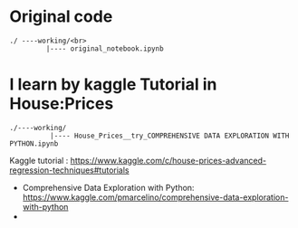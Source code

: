 # Original code
```
./ ----working/<br>
         |---- original_notebook.ipynb
```

# I learn by kaggle Tutorial in House:Prices
```
./----working/
          |---- House_Prices__try_COMPREHENSIVE DATA EXPLORATION WITH PYTHON.ipynb
```
Kaggle tutorial : https://www.kaggle.com/c/house-prices-advanced-regression-techniques#tutorials
- Comprehensive Data Exploration with Python: https://www.kaggle.com/pmarcelino/comprehensive-data-exploration-with-python
- 

